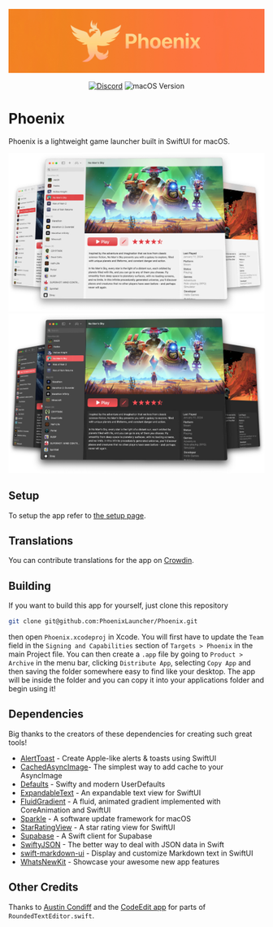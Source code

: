 ![Phoenix's Banner](/Images/phoenix-banner-small.jpg)

<div align="center">

[![Discord](https://img.shields.io/discord/1059670439917527140?style=for-the-badge&logo=discord)](https://discord.gg/S5Kje5WQ4R)
![macOS Version](https://img.shields.io/badge/macos-13%2B-brightgreen?style=for-the-badge)

</div>

# Phoenix

Phoenix is a lightweight game launcher built in SwiftUI for macOS.

![Screenshot of Phoenix in light mode](/Images/phoenix-light-triple-compressed.webp#gh-light-mode-only)
![Screenshot of Phoenix in dark mode](/Images/phoenix-dark-triple-compressed.webp#gh-dark-mode-only)

## Setup

To setup the app refer to
[the setup page](https://github.com/phoenixlauncher/phoenix/wiki/1.-Setup).

## Translations

You can contribute translations for the app on [Crowdin](https://crowdin.com/project/phoenixlauncher).

## Building

If you want to build this app for yourself, just clone this repository

```bash
git clone git@github.com:PhoenixLauncher/Phoenix.git
```

then open `Phoenix.xcodeproj` in Xcode. You will first have to update the `Team`
field in the `Signing and Capabilities` section of `Targets > Phoenix` in the
main Project file. You can then create a `.app` file by going to
`Product > Archive` in the menu bar, clicking `Distribute App`, selecting
`Copy App` and then saving the folder somewhere easy to find like your desktop.
The app will be inside the folder and you can copy it into your applications
folder and begin using it!

## Dependencies

Big thanks to the creators of these dependencies for creating such great tools!

- [AlertToast](https://github.com/elai950/AlertToast) - Create Apple-like alerts & toasts using SwiftUI
- [CachedAsyncImage](https://github.com/lorenzofiamingo/swiftui-cached-async-image)- The simplest way to add cache to your AsyncImage
- [Defaults](https://github.com/sindresorhus/Defaults) - Swifty and modern UserDefaults
- [ExpandableText](https://github.com/jxhug/ExpandableText) - An expandable text view for SwiftUI
- [FluidGradient](https://github.com/Cindori/FluidGradient) - A fluid, animated gradient implemented with CoreAnimation and SwiftUI
- [Sparkle](https://github.com/sparkle-project/Sparkle) - A software update framework for macOS
- [StarRatingView](https://github.com/magickworx/StarRatingViewSwiftUI) - A star rating view for SwiftUI
- [Supabase](https://github.com/supabase-community/supabase-swift) - A Swift client for Supabase
- [SwiftyJSON](https://github.com/SwiftyJSON/SwiftyJSON) - The better way to deal with JSON data in Swift
- [swift-markdown-ui](https://github.com/gonzalezreal/swift-markdown-ui) - Display and customize Markdown text in SwiftUI
- [WhatsNewKit](https://github.com/SvenTiigi/WhatsNewKit) - Showcase your awesome new app features 

## Other Credits

Thanks to [Austin Condiff](https://twitter.com/austincondiff) and the [CodeEdit app](https://codeedit.app) for parts of `RoundedTextEditor.swift`.

